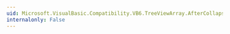 ```yaml
---
uid: Microsoft.VisualBasic.Compatibility.VB6.TreeViewArray.AfterCollapse
internalonly: False
---
```

